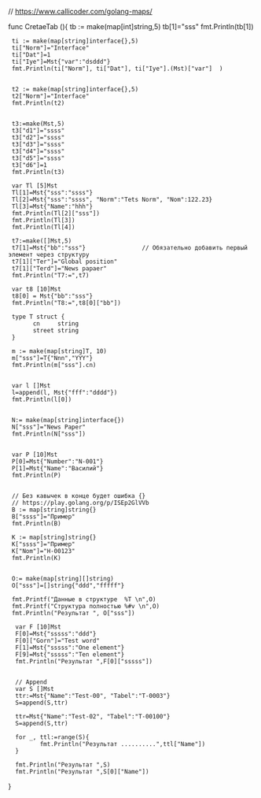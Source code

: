 
// https://www.callicoder.com/golang-maps/     

func CretaeTab (){
     tb := make(map[int]string,5)
     tb[1]="sss"
     fmt.Println(tb[1])

     ti := make(map[string]interface{},5)
     ti["Norm"]="Interface"
     ti["Dat"]=1
     ti["Iye"]=Mst{"var":"dsddd"}
     fmt.Println(ti["Norm"], ti["Dat"], ti["Iye"].(Mst)["var"]  )


     t2 := make(map[string]interface{},5)
     t2["Norm"]="Interface"
     fmt.Println(t2)


     t3:=make(Mst,5)
     t3["d1"]="ssss"
     t3["d2"]="ssss"
     t3["d3"]="ssss"
     t3["d4"]="ssss"
     t3["d5"]="ssss"
     t3["d6"]=1
     fmt.Println(t3)

     var Tl [5]Mst 
     Tl[1]=Mst{"sss":"ssss"}
     Tl[2]=Mst{"sss":"ssss", "Norm":"Tets Norm", "Nom":122.23}
     Tl[3]=Mst{"Name":"hhh"}
     fmt.Println(Tl[2]["sss"])  
     fmt.Println(Tl[3])  
     fmt.Println(Tl[4])  

     t7:=make([]Mst,5)
     t7[1]=Mst{"bb":"sss"}                // Обязательно добавить первый элемент через структуру
     t7[1]["Ter"]="Global position"        
     t7[1]["Terd"]="News papaer"
     fmt.Println("T7:=",t7)  

     var t8 [10]Mst
     t8[0] = Mst{"bb":"sss"}
     fmt.Println("T8:=",t8[0]["bb"])  

     type T struct {
           cn     string
           street string
     }

     m := make(map[string]T, 10)
     m["sss"]=T{"Nnn","YYY"}
     fmt.Println(m["sss"].cn)  


     var l []Mst
     l=append(l, Mst{"fff":"dddd"})
     fmt.Println(l[0]) 


     N:= make(map[string]interface{})
     N["sss"]="News Paper"
     fmt.Println(N["sss"]) 


     var P [10]Mst
     P[0]=Mst{"Number":"N-001"}
     P[1]=Mst{"Name":"Василий"}
     fmt.Println(P)    


     // Без кавычек в конце будет ошибка {}
     // https://play.golang.org/p/ISEp2GlVVb
     B := map[string]string{}
     B["ssss"]="Пример"
     fmt.Println(B)    

     K := map[string]string{}
     K["ssss"]="Пример"
     K["Nom"]="H-00123"
     fmt.Println(K)    


     O:= make(map[string][]string)
     O["sss"]=[]string{"ddd","fffff"}
     
     fmt.Printf("Данные в структуре  %T \n",O)         
     fmt.Printf("Cтруктура полностью %#v \n",O)         
     fmt.Println("Результат ", O["sss"])         

      var F [10]Mst
      F[0]=Mst{"sssss":"ddd"}
      F[0]["Gorn"]="Test word"
      F[1]=Mst{"sssss":"One element"}
      F[9]=Mst{"sssss":"Ten element"}
      fmt.Println("Результат ",F[0]["sssss"])              
      

      // Append
      var S []Mst
      ttr:=Mst{"Name":"Test-00", "Tabel":"T-0003"}
      S=append(S,ttr)
      
      ttr=Mst{"Name":"Test-02", "Tabel":"T-00100"}
      S=append(S,ttr)

      for _, ttl:=range(S){
             fmt.Println("Результат ..........",ttl["Name"])              	
      }
      
      fmt.Println("Результат ",S)              
      fmt.Println("Результат ",S[0]["Name"])              
}
